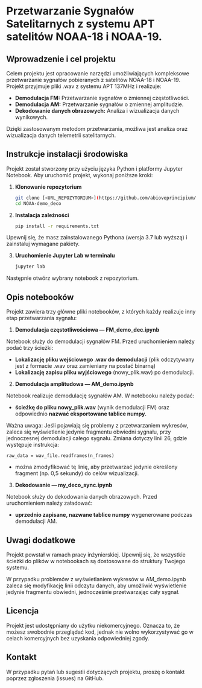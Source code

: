 # Przetwarzanie Sygnałów Satelitarnych z systemu APT satelitów NOAA-18 i NOAA-19.
## Wprowadzenie i cel projektu
Celem projektu jest opracowanie narzędzi umożliwiających kompleksowe przetwarzanie sygnałów pobieranych z satelitów NOAA-18 i NOAA-19. Projekt przyjmuje pliki .wav z systemu APT 137MHz i realizuje:

- **Demodulacja FM:** Przetwarzanie sygnałów o zmiennej częstotliwości.
- **Demodulacja AM:** Przetwarzanie sygnałów o zmiennej amplitudzie.
- **Dekodowanie danych obrazowych:** Analiza i wizualizacja danych wynikowych.

Dzięki zastosowanym metodom przetwarzania, możliwa jest analiza oraz wizualizacja danych telemetrii satelitarnych.

## Instrukcje instalacji środowiska
Projekt został stworzony przy użyciu języka Python i platformy Jupyter Notebook. Aby uruchomić projekt, wykonaj poniższe kroki:

1. **Klonowanie repozytorium**
   ```bash
   git clone [<URL_REPOZYTORIUM>](https://github.com/abioveprincipium/Noaa-demo_deco.git)
   cd NOAA-demo_deco
2. **Instalacja zależności**

   ```bash
   pip install -r requirements.txt

Upewnij się, że masz zainstalowanego Pythona (wersja 3.7 lub wyższą) i zainstaluj wymagane pakiety.

3. **Uruchomienie Jupyter Lab w terminalu**
   ```bash
   jupyter lab

Następnie otwórz wybrany notebook z repozytorium.

## Opis notebooków
Projekt zawiera trzy główne pliki notebooków, z których każdy realizuje inny etap przetwarzania sygnału:

1. **Demodulacja częstotliwościowa — FM_demo_dec.ipynb**

Notebook służy do demodulacji sygnałów FM.
Przed uruchomieniem należy podać trzy ścieżki:
  - **Lokalizację pliku wejściowego .wav do demodulacji** (plik odczytywany jest z formacie .wav oraz zamieniany na postać binarną)
  - **Lokalizację zapisu pliku wyjściowego** (nowy_plik.wav) po demodulacji.
2. **Demodulacja amplitudowa — AM_demo.ipynb**

Notebook realizuje demodulację sygnałów AM.
W notebooku należy podać:
  - **ścieżkę do pliku nowy_plik.wav** (wynik demodulacji FM) 
oraz odpowiednio **nazwać eksportowane tablice numpy.**

Ważna uwaga: Jeśli pojawiają się problemy z przetwarzaniem wykresów, zaleca się wyświetlenie jedynie fragmentu obwiedni sygnału, przy jednoczesnej demodulacji całego sygnału. Zmiana dotyczy linii 26, gdzie występuje instrukcja:

    raw_data = wav_file.readframes(n_frames)
   
- można zmodyfikować tę linię, aby przetwarzać jedynie określony fragment (np. 0,5 sekundy) do celów wizualizacji.

3. **Dekodowanie — my_deco_sync.ipynb**

Notebook służy do dekodowania danych obrazowych.
Przed uruchomieniem należy załadować:
- **uprzednio zapisane, nazwane tablice numpy** wygenerowane podczas demodulacji AM.

## Uwagi dodatkowe
Projekt powstał w ramach pracy inżynierskiej.
Upewnij się, że wszystkie ścieżki do plików w notebookach są dostosowane do struktury Twojego systemu.

W przypadku problemów z wyświetlaniem wykresów w AM_demo.ipynb zaleca się modyfikację linii odczytu danych, aby umożliwić wyświetlenie jedynie fragmentu obwiedni, jednocześnie przetwarzając cały sygnał.
## Licencja
Projekt jest udostępniany do użytku niekomercyjnego. Oznacza to, że możesz swobodnie przeglądać kod, jednak nie wolno wykorzystywać go w celach komercyjnych bez uzyskania odpowiedniej zgody.

## Kontakt
W przypadku pytań lub sugestii dotyczących projektu, proszę o kontakt  poprzez zgłoszenia (issues) na GitHub.
